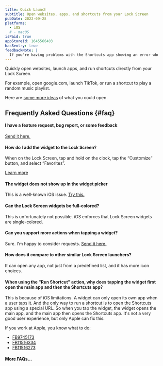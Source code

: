 ```yaml
---
title: Quick Launch
subtitle: Open websites, apps, and shortcuts from your Lock Screen
pubDate: 2022-09-28
platforms:
  - iOS
  # - macOS
isPaid: true
appStoreId: 1645566403
hasSentry: true
feedbackNote: |
  If you're having problems with the Shortcuts app showing an error when trying to open an app, this is a problem with the Shortcuts app and out of my control. Try restarting your device and then try changing the system language to something else and then back. That sometimes fixes such issues. Otherwise, just give it some time. Sometimes the system needs some time after a system update to refresh everything.
---
```


Quickly open websites, launch apps, and run shortcuts directly from your Lock Screen.

For example, open google.com, launch TikTok, or run a shortcut to play a random music playlist.

Here are [some more ideas](https://github.com/bhagyas/app-urls) of what you could open.

<!-- **For macOS, it's only available for Apple silicon Macs.** -->

## Frequently Asked Questions {#faq}

#### I have a feature request, bug report, or some feedback

[Send it here.](https://sindresorhus.com/feedback?product=Quick%20Launch&referrer=Website-FAQ)

#### How do I add the widget to the Lock Screen?

When on the Lock Screen, tap and hold on the clock, tap the “Customize” button, and select “Favorites”.

[Learn more](https://support.apple.com/guide/iphone/iph4d0e6c351/ios#iph0ee454f4c)

#### The widget does not show up in the widget picker

This is a well-known iOS issue. [Try this.](https://webtrickz.com/third-party-lock-screen-widgets-not-showing-ios-16/)

#### Can the Lock Screen widgets be full-colored?

This is unfortunately not possible. iOS enforces that Lock Screen widgets are single-colored.

#### Can you support more actions when tapping a widget?

Sure. I'm happy to consider requests. [Send it here.](https://sindresorhus.com/feedback?product=Quick%20Launch&referrer=Website-FAQ)

#### How does it compare to other similar Lock Screen launchers?

It can open any app, not just from a predefined list, and it has more icon choices.

#### When using the “Run Shortcut” action, why does tapping the widget first open the main app and then the Shortcuts app?

This is because of iOS limitations. A widget can only open its own app when a user taps it. And the only way to run a shortcut is to open the Shortcuts app using a special URL. So when you tap the widget, the widget opens the main app, and the main app then opens the Shortcuts app. It's not a very good user experience, but only Apple can fix this.

If you work at Apple, you know what to do:
- [FB9745173](https://github.com/feedback-assistant/reports/issues/240)
- [FB11516334](https://github.com/feedback-assistant/reports/issues/357)
- [FB11516273](https://github.com/feedback-assistant/reports/issues/356)

#### [More FAQs…](/apps/faq)

